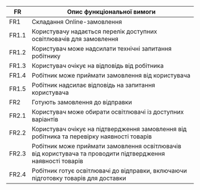 | FR    | Опис функціональної вимоги  |
|-------|---------------------------- |
| FR1   | Складання Online-замовлення |
| FR1.1 | Користувачу надається перелік доступних освітлювачів для замовлення |
| FR1.2 | Користувач може надсилати технічні запитання робітнику |
| FR1.3 | Користувач очікує на відповідь від робітника  |
| FR1.4 | Робітник може приймати замовлення від користувача  |
| FR1.5 | Робітник надсилає відповідь на запитання користувача  |
| FR2   | Готують замовлення до відправки |
| FR2.1 | Користувач може обирати освітлювачі із доступних варіантів |
| FR2.2 | Користувач очікує на підтвердження замовлення від робітника та перевірку наявності товарів |
| FR2.3 | Робітник може приймати замовлення освітлювачів від користувача та проводити підтвердження наявності товарів |
| FR2.4 | Робітник готує освітлювачі до відправки, включаючи підготовку товарів для доставки |



